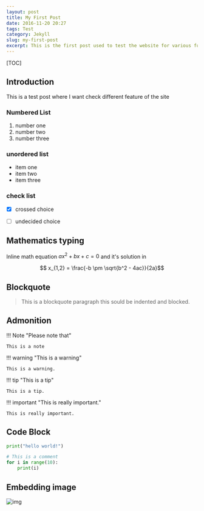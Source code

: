 ```yaml
---
layout: post
title: My First Post
date: 2016-11-20 20:27
tags: Test
category: Jekyll
slug: my-first-post
excerpt: This is the first post used to test the website for various functionality and feature. 
---
```


[TOC]

## Introduction 
This is a test post where I want check different feature of the site

### Numbered List 

1. number one
2. number two 
3. number three


### unordered list 

- item one 
- item two 
- item three

### check list 

- [x] crossed choice
- [ ] undecided choice 


## Mathematics typing

Inline math equation $ax^2 + bx + c = 0$ and it's solution in

$$ x_{1,2} = \frac{-b \pm \sqrt{b^2 - 4ac}}{2a}$$

## Blockquote

> This is a blockquote paragraph 
> this sould be indented and 
> blocked.

## Admonition 

!!! Note "Please note that"
    
    This is a note 
    
!!! warning "This is a warning"

    This is a warning.
    
!!! tip "This is a tip"

    This is a tip.
    
!!! important "This is really important."

    This is really important.
    
## Code Block 

```python 
print("hello world!")

# This is a comment
for i in range(10):
    print(i)
```

## Embedding image

![img](https://www.software.ac.uk/sites/default/files/images/content/jupyter-main-logo.svg)


    
    
